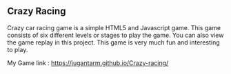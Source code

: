 ## Crazy Racing

Crazy car racing game is a simple HTML5 and Javascript game. This game consists of six different levels or stages to play the game. You can also view the game replay in this project. This game is very much fun and interesting to play.

My Game link : https://jugantarm.github.io/Crazy-racing/
